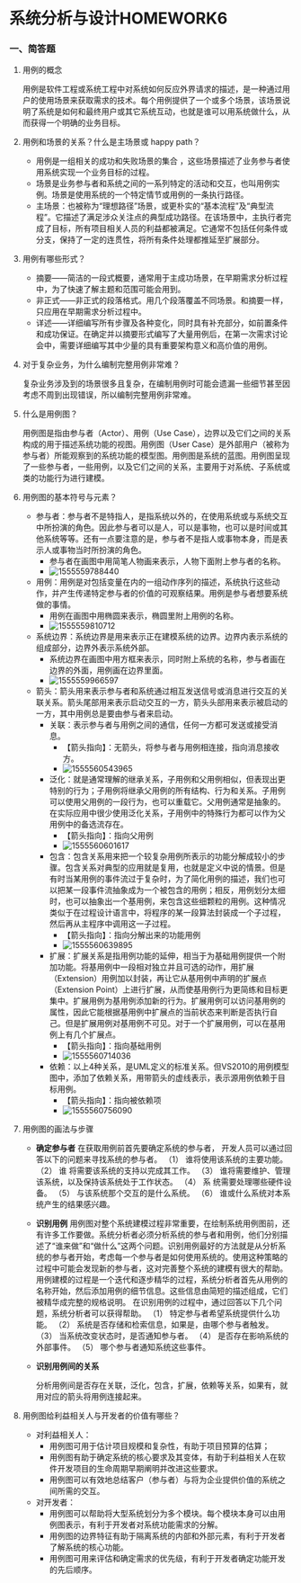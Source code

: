 # 系统分析与设计HOMEWORK6

### 一、简答题

1. 用例的概念

   用例是软件工程或系统工程中对系统如何反应外界请求的描述，是一种通过用户的使用场景来获取需求的技术。每个用例提供了一个或多个场景，该场景说明了系统是如何和最终用户或其它系统互动，也就是谁可以用系统做什么，从而获得一个明确的业务目标。

2. 用例和场景的关系？什么是主场景或 happy path？

   - 用例是一组相关的成功和失败场景的集合 ，这些场景描述了业务参与者使用系统实现一个业务目标的过程。
   - 场景是业务参与者和系统之间的一系列特定的活动和交互，也叫用例实例。场景是使用系统的一个特定情节或用例的一条执行路径。
   - 主场景：也被称为“理想路径”场景，或更朴实的“基本流程”及“典型流程”。它描述了满足涉众关注点的典型成功路径。在该场景中，主执行者完成了目标，所有项目相关人员的利益都被满足。它通常不包括任何条件或分支，保持了一定的连贯性，将所有条件处理都推延至扩展部分。

3. 用例有哪些形式？

   - 摘要——简洁的一段式概要，通常用于主成功场景，在早期需求分析过程中，为了快速了解主题和范围可能会用到。
   - 非正式——非正式的段落格式。用几个段落覆盖不同场景。和摘要一样，只应用在早期需求分析过程中。
   - 详述——详细编写所有步骤及各种变化，同时具有补充部分，如前置条件和成功保证。在确定并以摘要形式编写了大量用例后，在第一次需求讨论会中，需要详细编写其中少量的具有重要架构意义和高价值的用例。

4. 对于复杂业务，为什么编制完整用例非常难？

   复杂业务涉及到的场景很多且复杂，在编制用例时可能会遗漏一些细节甚至因考虑不周到出现错误，所以编制完整用例非常难。

5. 什么是用例图？

   用例图是指由参与者（Actor）、用例（Use Case），边界以及它们之间的关系构成的用于描述系统功能的视图。用例图（User Case）是外部用户（被称为参与者）所能观察到的系统功能的模型图。用例图是系统的蓝图。用例图呈现了一些参与者，一些用例，以及它们之间的关系，主要用于对系统、子系统或类的功能行为进行建模。

6. 用例图的基本符号与元素？

   - 参与者：参与者不是特指人，是指系统以外的，在使用系统或与系统交互中所扮演的角色。因此参与者可以是人，可以是事物，也可以是时间或其他系统等等。还有一点要注意的是，参与者不是指人或事物本身，而是表示人或事物当时所扮演的角色。
     - 参与者在画图中用简笔人物画来表示，人物下面附上参与者的名称。
     - ![1555559788440](C:\Users\ZG\AppData\Roaming\Typora\typora-user-images\1555559788440.png)
   - 用例：用例是对包括变量在内的一组动作序列的描述，系统执行这些动作，并产生传递特定参与者的价值的可观察结果。用例是参与者想要系统做的事情。
     - 用例在画图中用椭圆来表示，椭圆里附上用例的名称。
     - ![1555559810712](C:\Users\ZG\AppData\Roaming\Typora\typora-user-images\1555559810712.png)
   - 系统边界：系统边界是用来表示正在建模系统的边界。边界内表示系统的组成部分，边界外表示系统外部。
     - 系统边界在画图中用方框来表示，同时附上系统的名称，参与者画在边界的外面，用例画在边界里面。
     - ![1555559966597](C:\Users\ZG\AppData\Roaming\Typora\typora-user-images\1555559966597.png)
   - 箭头：箭头用来表示参与者和系统通过相互发送信号或消息进行交互的关联关系。箭头尾部用来表示启动交互的一方，箭头头部用来表示被启动的一方，其中用例总是要由参与者来启动。
     - 关联：表示参与者与用例之间的通信，任何一方都可发送或接受消息。
       - 【箭头指向】：无箭头，将参与者与用例相连接，指向消息接收方。
       - ![1555560543965](C:\Users\ZG\AppData\Roaming\Typora\typora-user-images\1555560543965.png)
     - 泛化：就是通常理解的继承关系，子用例和父用例相似，但表现出更特别的行为；子用例将继承父用例的所有结构、行为和关系。子用例可以使用父用例的一段行为，也可以重载它。父用例通常是抽象的。在实际应用中很少使用泛化关系，子用例中的特殊行为都可以作为父用例中的备选流存在。
       - 【箭头指向】：指向父用例
       - ![1555560601617](C:\Users\ZG\AppData\Roaming\Typora\typora-user-images\1555560601617.png)
     - 包含：包含关系用来把一个较复杂用例所表示的功能分解成较小的步骤。包含关系对典型的应用就是复用，也就是定义中说的情景。但是有时当某用例的事件流过于复杂时，为了简化用例的描述，我们也可以把某一段事件流抽象成为一个被包含的用例；相反，用例划分太细时，也可以抽象出一个基用例，来包含这些细颗粒的用例。这种情况类似于在过程设计语言中，将程序的某一段算法封装成一个子过程，然后再从主程序中调用这一子过程。
       - 【箭头指向】：指向分解出来的功能用例
       - ![1555560639895](C:\Users\ZG\AppData\Roaming\Typora\typora-user-images\1555560639895.png)
     - 扩展：扩展关系是指用例功能的延伸，相当于为基础用例提供一个附加功能。将基用例中一段相对独立并且可选的动作，用扩展（Extension）用例加以封装，再让它从基用例中声明的扩展点（Extension Point）上进行扩展，从而使基用例行为更简练和目标更集中。扩展用例为基用例添加新的行为。扩展用例可以访问基用例的属性，因此它能根据基用例中扩展点的当前状态来判断是否执行自己。但是扩展用例对基用例不可见。对于一个扩展用例，可以在基用例上有几个扩展点。
       - 【箭头指向】：指向基础用例
       - ![1555560714036](C:\Users\ZG\AppData\Roaming\Typora\typora-user-images\1555560714036.png)
     - 依赖：以上4种关系，是UML定义的标准关系。但VS2010的用例模型图中，添加了依赖关系，用带箭头的虚线表示，表示源用例依赖于目标用例。
       - 【箭头指向】：指向被依赖项
       - ![1555560756090](C:\Users\ZG\AppData\Roaming\Typora\typora-user-images\1555560756090.png)

7. 用例图的画法与步骤

   - **确定参与者** 
     在获取用例前首先要确定系统的参与者， 开发人员可以通过回答以下的问题来寻找系统的参与者。 
     （1）         谁将使用该系统的主要功能。 
     （2）         谁 将需要该系统的支持以完成其工作。 
     （3）         谁将需要维护、管理该系统，以及保持该系统处于工作状态。 
     （4）         系 统需要处理哪些硬件设备。 
     （5）         与该系统那个交互的是什么系统。 
     （6）         谁或什么系统对本系统产生的结果感兴趣。

   - **识别用例** 
     用例图对整个系统建模过程非常重要，在绘制系统用例图前，还有许多工作要做。系统分析者必须分析系统的参与者和用例，他们分别描述了“谁来做”和“做什么”这两个问题。识别用例最好的方法就是从分析系统的参与者开始，考虑每一个参与者是如何使用系统的。使用这种策略的过程中可能会发现新的参与者，这对完善整个系统的建模有很大的帮助。用例建模的过程是一个迭代和逐步精华的过程，系统分析者首先从用例的名称开始，然后添加用例的细节信息。这些信息由简短的描述组成，它们被精华成完整的规格说明。
     在识别用例的过程中，通过回答以下几个问题，系统分析者可以获得帮助。 
     （1）         特定参与者希望系统提供什么功能。 
     （2）         系统是否存储和检索信息，如果是，由哪个参与者触发。 
     （3）         当系统改变状态时，是否通知参与者。 
     （4）         是否存在影响系统的外部事件。 
     （5）         哪个参与者通知系统这些事件。

   - **识别用例间的关系**

     分析用例间是否存在关联，泛化，包含，扩展，依赖等关系，如果有，就用对应的箭头将用例连接起来。

8. 用例图给利益相关人与开发者的价值有哪些？

   - 对利益相关人：
     - 用例图可用于估计项目规模和复杂性，有助于项目预算的估算；
     - 用例图有助于确定系统的核心要求及其变体，有助于利益相关人在软件开发项目的生命周期早期阐明并改进这些要求。
     - 用例图可以有效地总结客户（参与者）与将为企业提供价值的系统之间所需的交互。
   - 对开发者：
     - 用例图可以帮助将大型系统划分为多个模块。每个模块本身可以由用例图表示，有利于开发者对系统功能需求的分解。
     - 用例图的边界特征有助于隔离系统的内部和外部元素，有利于开发者了解系统的核心功能。
     - 用例图可用来评估和确定需求的优先级，有利于开发者确定功能开发的先后顺序。